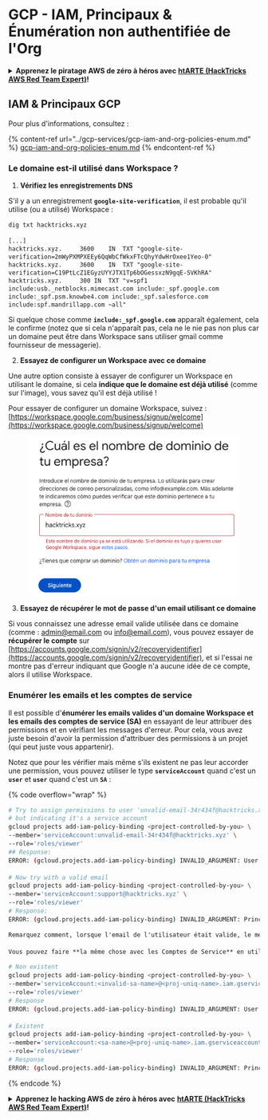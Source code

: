 # GCP - IAM, Principaux & Énumération non authentifiée de l'Org

<details>

<summary><strong>Apprenez le piratage AWS de zéro à héros avec</strong> <a href="https://training.hacktricks.xyz/courses/arte"><strong>htARTE (HackTricks AWS Red Team Expert)</strong></a><strong>!</strong></summary>

Autres moyens de soutenir HackTricks :

* Si vous souhaitez voir votre **entreprise annoncée dans HackTricks** ou **télécharger HackTricks en PDF**, consultez les [**PLANS D'ABONNEMENT**](https://github.com/sponsors/carlospolop)!
* Obtenez le [**merchandising officiel PEASS & HackTricks**](https://peass.creator-spring.com)
* Découvrez [**La Famille PEASS**](https://opensea.io/collection/the-peass-family), notre collection d'[**NFTs**](https://opensea.io/collection/the-peass-family) exclusifs
* **Rejoignez le** 💬 [**groupe Discord**](https://discord.gg/hRep4RUj7f) ou le [**groupe telegram**](https://t.me/peass) ou **suivez** moi sur **Twitter** 🐦 [**@carlospolopm**](https://twitter.com/carlospolopm)**.**
* **Partagez vos astuces de piratage en soumettant des PR aux** [**HackTricks**](https://github.com/carlospolop/hacktricks) et [**HackTricks Cloud**](https://github.com/carlospolop/hacktricks-cloud)
*
*
* &#x20;github repos.

</details>

## IAM & Principaux GCP&#x20;

Pour plus d'informations, consultez :

{% content-ref url="../gcp-services/gcp-iam-and-org-policies-enum.md" %}
[gcp-iam-and-org-policies-enum.md](../gcp-services/gcp-iam-and-org-policies-enum.md)
{% endcontent-ref %}

### Le domaine est-il utilisé dans Workspace ?

1. **Vérifiez les enregistrements DNS**

S'il y a un enregistrement **`google-site-verification`**, il est probable qu'il utilise (ou a utilisé) Workspace :
```
dig txt hacktricks.xyz

[...]
hacktricks.xyz.		3600	IN	TXT	"google-site-verification=2mWyPXMPXEEy6QqWbCfWkxFTcQhyYdwHrOxee1Yeo-0"
hacktricks.xyz.		3600	IN	TXT	"google-site-verification=C19PtLcZ1EGyzUYYJTX1Tp6bOGessxzN9gqE-SVKhRA"
hacktricks.xyz.		300	IN	TXT	"v=spf1 include:usb._netblocks.mimecast.com include:_spf.google.com include:_spf.psm.knowbe4.com include:_spf.salesforce.com include:spf.mandrillapp.com ~all"
```
Si quelque chose comme **`include:_spf.google.com`** apparaît également, cela le confirme (notez que si cela n'apparaît pas, cela ne le nie pas non plus car un domaine peut être dans Workspace sans utiliser gmail comme fournisseur de messagerie).

2. **Essayez de configurer un Workspace avec ce domaine**

Une autre option consiste à essayer de configurer un Workspace en utilisant le domaine, si cela **indique que le domaine est déjà utilisé** (comme sur l'image), vous savez qu'il est déjà utilisé !

Pour essayer de configurer un domaine Workspace, suivez : [https://workspace.google.com/business/signup/welcome](https://workspace.google.com/business/signup/welcome)

<figure><img src="../../../.gitbook/assets/image (141).png" alt=""><figcaption></figcaption></figure>

3. **Essayez de récupérer le mot de passe d'un email utilisant ce domaine**

Si vous connaissez une adresse email valide utilisée dans ce domaine (comme : admin@email.com ou info@email.com), vous pouvez essayer de **récupérer le compte** sur [https://accounts.google.com/signin/v2/recoveryidentifier](https://accounts.google.com/signin/v2/recoveryidentifier), et si l'essai ne montre pas d'erreur indiquant que Google n'a aucune idée de ce compte, alors il utilise Workspace.

### Enumérer les emails et les comptes de service

Il est possible d'**énumérer les emails valides d'un domaine Workspace et les emails des comptes de service (SA)** en essayant de leur attribuer des permissions et en vérifiant les messages d'erreur. Pour cela, vous avez juste besoin d'avoir la permission d'attribuer des permissions à un projet (qui peut juste vous appartenir).

Notez que pour les vérifier mais même s'ils existent ne pas leur accorder une permission, vous pouvez utiliser le type **`serviceAccount`** quand c'est un **`user`** et **`user`** quand c'est un **`SA`** :

{% code overflow="wrap" %}
```bash
# Try to assign permissions to user 'unvalid-email-34r434f@hacktricks.xyz'
# but indicating it's a service account
gcloud projects add-iam-policy-binding <project-controlled-by-you> \
--member='serviceAccount:unvalid-email-34r434f@hacktricks.xyz' \
--role='roles/viewer'
## Response:
ERROR: (gcloud.projects.add-iam-policy-binding) INVALID_ARGUMENT: User unvalid-email-34r434f@hacktricks.xyz does not exist.

# Now try with a valid email
gcloud projects add-iam-policy-binding <project-controlled-by-you> \
--member='serviceAccount:support@hacktricks.xyz' \
--role='roles/viewer'
# Response:
ERROR: (gcloud.projects.add-iam-policy-binding) INVALID_ARGUMENT: Principal support@hacktricks.xyz is of type "user". The principal should appear as "user:support@hacktricks.xyz". See https://cloud.google.com/iam/help/members/types for additional documentation.
```
```markdown
Remarquez comment, lorsque l'email de l'utilisateur était valide, le message d'erreur indiquait que le type ne l'est pas, nous avons donc réussi à découvrir que l'email support@hacktricks.xyz existe sans lui accorder de privilèges.

Vous pouvez faire **la même chose avec les Comptes de Service** en utilisant le type **`user:`** au lieu de **`serviceAccount:`** :
```
```bash
# Non existent
gcloud projects add-iam-policy-binding <project-controlled-by-you> \
--member='serviceAccount:<invalid-sa-name>@<proj-uniq-name>.iam.gserviceaccount.com' \
--role='roles/viewer'
# Response
ERROR: (gcloud.projects.add-iam-policy-binding) INVALID_ARGUMENT: User <invalid-sa-name>@<proj-uniq-name>.iam.gserviceaccount.com does not exist.

# Existent
gcloud projects add-iam-policy-binding <project-controlled-by-you> \
--member='serviceAccount:<sa-name>@<proj-uniq-name>.iam.gserviceaccount.com' \
--role='roles/viewer'
# Response
ERROR: (gcloud.projects.add-iam-policy-binding) INVALID_ARGUMENT: Principal testing@digital-bonfire-410512.iam.gserviceaccount.com is of type "serviceAccount". The principal should appear as "serviceAccount:testing@digital-bonfire-410512.iam.gserviceaccount.com". See https://cloud.google.com/iam/help/members/types for additional documentation.
```
{% endcode %}

<details>

<summary><strong>Apprenez le hacking AWS de zéro à héros avec</strong> <a href="https://training.hacktricks.xyz/courses/arte"><strong>htARTE (HackTricks AWS Red Team Expert)</strong></a><strong>!</strong></summary>

Autres moyens de soutenir HackTricks :

* Si vous souhaitez voir votre **entreprise annoncée dans HackTricks** ou **télécharger HackTricks en PDF**, consultez les [**PLANS D'ABONNEMENT**](https://github.com/sponsors/carlospolop)!
* Obtenez le [**merchandising officiel PEASS & HackTricks**](https://peass.creator-spring.com)
* Découvrez [**La Famille PEASS**](https://opensea.io/collection/the-peass-family), notre collection d'[**NFTs**](https://opensea.io/collection/the-peass-family) exclusifs
* **Rejoignez le** 💬 [**groupe Discord**](https://discord.gg/hRep4RUj7f) ou le [**groupe Telegram**](https://t.me/peass) ou **suivez**-moi sur **Twitter** 🐦 [**@carlospolopm**](https://twitter.com/carlospolopm).
* **Partagez vos astuces de hacking en soumettant des PR aux dépôts** [**HackTricks**](https://github.com/carlospolop/hacktricks) et [**HackTricks Cloud**](https://github.com/carlospolop/hacktricks-cloud)
*
*
* &#x20;github repos.

</details>
